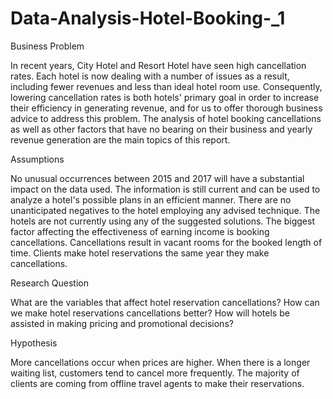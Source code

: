 # Data-Analysis-Hotel-Booking-_1

Business Problem

In recent years, City Hotel and Resort Hotel have seen high cancellation rates. Each hotel is now dealing with a number of issues as a result, including fewer revenues and less than ideal hotel room use. Consequently, lowering cancellation rates is both hotels' primary goal in order to increase their efficiency in generating revenue, and for us to offer thorough business advice to address this problem. The analysis of hotel booking cancellations as well as other factors that have no bearing on their business and yearly revenue generation are the main topics of this report.

Assumptions

﻿﻿﻿No unusual occurrences between 2015 and 2017 will have a substantial impact on the data used.
﻿﻿﻿The information is still current and can be used to analyze a hotel's possible plans in an efficient manner.
﻿﻿﻿There are no unanticipated negatives to the hotel employing any advised technique.
﻿﻿﻿The hotels are not currently using any of the suggested solutions.
The biggest factor affecting the effectiveness of earning income is booking cancellations.
﻿﻿﻿Cancellations result in vacant rooms for the booked length of time.
﻿﻿﻿Clients make hotel reservations the same year they make cancellations.

Research Question

﻿﻿﻿What are the variables that affect hotel reservation cancellations?
﻿﻿﻿How can we make hotel reservations cancellations better?
﻿﻿﻿How will hotels be assisted in making pricing and promotional decisions?

Hypothesis

﻿﻿﻿More cancellations occur when prices are higher.
﻿﻿﻿When there is a longer waiting list, customers tend to cancel more frequently.
﻿﻿﻿The majority of clients are coming from offline travel agents to make their reservations.
